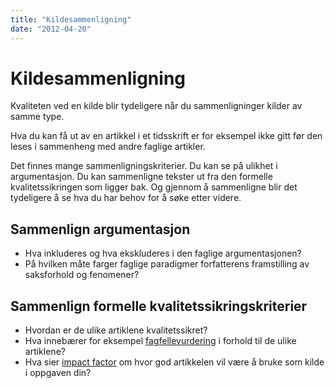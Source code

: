 ```yaml
---
title: "Kildesammenligning"
date: "2012-04-20"
---
```


# Kildesammenligning

Kvaliteten ved en kilde blir tydeligere når du sammenligninger kilder av samme type.

Hva du kan få ut av en artikkel i et tidsskrift er for eksempel ikke gitt før den leses i sammenheng med andre faglige artikler.

Det finnes mange sammenligningskriterier. Du kan se på ulikhet i argumentasjon. Du kan sammenligne tekster ut fra den formelle kvalitetssikringen som ligger bak. Og gjennom å sammenligne blir det tydeligere å se hva du har behov for å søke etter videre.

## Sammenlign argumentasjon

- Hva inkluderes og hva ekskluderes i den faglige argumentasjonen?
- På hvilken måte farger faglige paradigmer forfatterens framstilling av saksforhold og fenomener?

## Sammenlign formelle kvalitetssikringskriterier

- Hvordan er de ulike artiklene kvalitetssikret?
- Hva innebærer for eksempel [fagfellevurdering](/kildebruk-og-referanser/kildevurdering/kvalitative-vurderinger/#Fagfellevurdering) i forhold til de ulike artiklene?
- Hva sier [impact factor](/kildebruk-og-referanser/kildevurdering/kvalitative-vurderinger/#Impact) om hvor god artikkelen vil være å bruke som kilde i oppgaven din?
